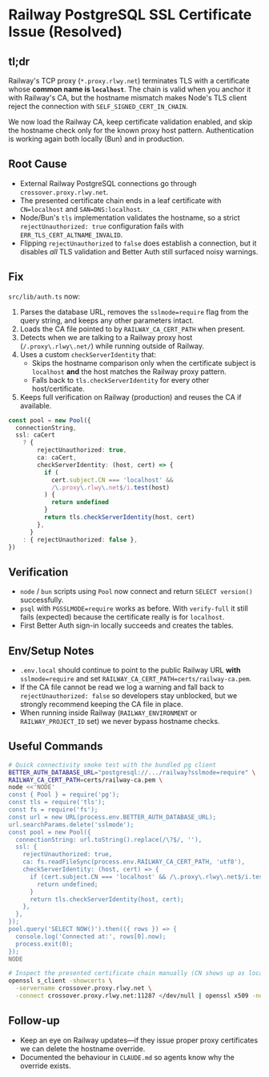 # Railway PostgreSQL SSL Certificate Issue (Resolved)

## tl;dr

Railway's TCP proxy (`*.proxy.rlwy.net`) terminates TLS with a certificate whose
**common name is `localhost`**. The chain is valid when you anchor it with
Railway's CA, but the hostname mismatch makes Node's TLS client reject the
connection with `SELF_SIGNED_CERT_IN_CHAIN`.

We now load the Railway CA, keep certificate validation enabled, and skip the
hostname check only for the known proxy host pattern. Authentication is working
again both locally (Bun) and in production.

## Root Cause

- External Railway PostgreSQL connections go through `crossover.proxy.rlwy.net`.
- The presented certificate chain ends in a leaf certificate with
  `CN=localhost` and `SAN=DNS:localhost`.
- Node/Bun's `tls` implementation validates the hostname, so a strict
  `rejectUnauthorized: true` configuration fails with
  `ERR_TLS_CERT_ALTNAME_INVALID`.
- Flipping `rejectUnauthorized` to `false` does establish a connection, but it
  disables _all_ TLS validation and Better Auth still surfaced noisy warnings.

## Fix

`src/lib/auth.ts` now:

1. Parses the database URL, removes the `sslmode=require` flag from the query
   string, and keeps any other parameters intact.
2. Loads the CA file pointed to by `RAILWAY_CA_CERT_PATH` when present.
3. Detects when we are talking to a Railway proxy host (`/.proxy\.rlwy\.net/`)
   while running outside of Railway.
4. Uses a custom `checkServerIdentity` that:
   - Skips the hostname comparison only when the certificate subject is
     `localhost` **and** the host matches the Railway proxy pattern.
   - Falls back to `tls.checkServerIdentity` for every other host/certificate.
5. Keeps full verification on Railway (production) and reuses the CA if
   available.

```ts
const pool = new Pool({
  connectionString,
  ssl: caCert
    ? {
        rejectUnauthorized: true,
        ca: caCert,
        checkServerIdentity: (host, cert) => {
          if (
            cert.subject.CN === 'localhost' &&
            /\.proxy\.rlwy\.net$/i.test(host)
          ) {
            return undefined
          }
          return tls.checkServerIdentity(host, cert)
        },
      }
    : { rejectUnauthorized: false },
})
```

## Verification

- `node` / `bun` scripts using `Pool` now connect and return `SELECT version()`
  successfully.
- `psql` with `PGSSLMODE=require` works as before. With `verify-full` it still
  fails (expected) because the certificate really is for `localhost`.
- First Better Auth sign-in locally succeeds and creates the tables.

## Env/Setup Notes

- `.env.local` should continue to point to the public Railway URL **with**
  `sslmode=require` and set `RAILWAY_CA_CERT_PATH=certs/railway-ca.pem`.
- If the CA file cannot be read we log a warning and fall back to
  `rejectUnauthorized: false` so developers stay unblocked, but we strongly
  recommend keeping the CA file in place.
- When running inside Railway (`RAILWAY_ENVIRONMENT` or `RAILWAY_PROJECT_ID`
  set) we never bypass hostname checks.

## Useful Commands

```bash
# Quick connectivity smoke test with the bundled pg client
BETTER_AUTH_DATABASE_URL="postgresql://.../railway?sslmode=require" \
RAILWAY_CA_CERT_PATH=certs/railway-ca.pem \
node <<'NODE'
const { Pool } = require('pg');
const tls = require('tls');
const fs = require('fs');
const url = new URL(process.env.BETTER_AUTH_DATABASE_URL);
url.searchParams.delete('sslmode');
const pool = new Pool({
  connectionString: url.toString().replace(/\?$/, ''),
  ssl: {
    rejectUnauthorized: true,
    ca: fs.readFileSync(process.env.RAILWAY_CA_CERT_PATH, 'utf8'),
    checkServerIdentity: (host, cert) => {
      if (cert.subject.CN === 'localhost' && /\.proxy\.rlwy\.net$/i.test(host)) {
        return undefined;
      }
      return tls.checkServerIdentity(host, cert);
    },
  },
});
pool.query('SELECT NOW()').then(({ rows }) => {
  console.log('Connected at:', rows[0].now);
  process.exit(0);
});
NODE

# Inspect the presented certificate chain manually (CN shows up as localhost)
openssl s_client -showcerts \
  -servername crossover.proxy.rlwy.net \
  -connect crossover.proxy.rlwy.net:11287 </dev/null | openssl x509 -noout -subject
```

## Follow-up

- Keep an eye on Railway updates—if they issue proper proxy certificates we can
  delete the hostname override.
- Documented the behaviour in `CLAUDE.md` so agents know why the override
  exists.
